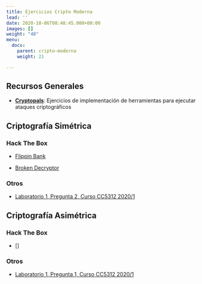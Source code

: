 ```yaml
---
title: Ejercicios Cripto Moderna
lead: ''
date: 2020-10-06T08:48:45.000+00:00
images: []
weight: "40"
menu:
  docs:
    parent: cripto-moderna
    weight: 21

---
```

## Recursos Generales

* [**Cryptopals**](https://cryptopals.com/): Ejercicios de implementación de herramientas para ejecutar ataques criptográficos

## Criptografía Simétrica

### Hack The Box

* [Flippin Bank](https://app.hackthebox.eu/challenges/Flippin-Bank)

* [Broken Decryptor](https://app.hackthebox.eu/challenges/Broken-Decryptor)

### Otros

* [Laboratorio 1, Pregunta 2, Curso CC5312 2020/1](https://users.dcc.uchile.cl/~eriveros/cc5312/laboratorios/laboratorio-1/)

## Criptografía Asimétrica

### Hack The Box

* []

### Otros


* [Laboratorio 1, Pregunta 1, Curso CC5312 2020/1](https://users.dcc.uchile.cl/~eriveros/cc5312/laboratorios/laboratorio-1/)